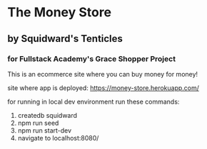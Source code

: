 # The Money Store
## by Squidward's Tenticles
### for Fullstack Academy's Grace Shopper Project

This is an ecommerce site where you can buy money for money!

site where app is deployed: https://money-store.herokuapp.com/

for running in local dev environment run these commands:
1. createdb squidward
2. npm run seed
3. npm run start-dev
4. navigate to localhost:8080/
